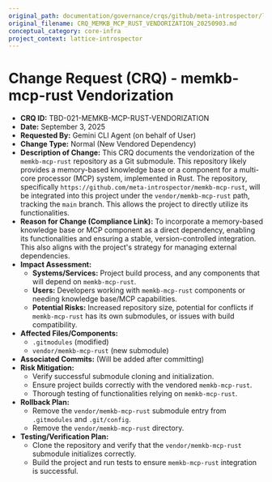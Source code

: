 ```yaml
---
original_path: documentation/governance/crqs/github/meta-introspector/lattice-introspector/docs/crq/CRQ_MEMKB_MCP_RUST_VENDORIZATION_20250903.md
original_filename: CRQ_MEMKB_MCP_RUST_VENDORIZATION_20250903.md
conceptual_category: core-infra
project_context: lattice-introspector
---
```


# Change Request (CRQ) - memkb-mcp-rust Vendorization

*   **CRQ ID:** TBD-021-MEMKB-MCP-RUST-VENDORIZATION
*   **Date:** September 3, 2025
*   **Requested By:** Gemini CLI Agent (on behalf of User)
*   **Change Type:** Normal (New Vendored Dependency)
*   **Description of Change:**
    This CRQ documents the vendorization of the `memkb-mcp-rust` repository as a Git submodule. This repository likely provides a memory-based knowledge base or a component for a multi-core processor (MCP) system, implemented in Rust. The repository, specifically `https://github.com/meta-introspector/memkb-mcp-rust`, will be integrated into this project under the `vendor/memkb-mcp-rust` path, tracking the `main` branch. This allows the project to directly utilize its functionalities.
*   **Reason for Change (Compliance Link):**
    To incorporate a memory-based knowledge base or MCP component as a direct dependency, enabling its functionalities and ensuring a stable, version-controlled integration. This also aligns with the project's strategy for managing external dependencies.
*   **Impact Assessment:**
    *   **Systems/Services:** Project build process, and any components that will depend on `memkb-mcp-rust`.
    *   **Users:** Developers working with `memkb-mcp-rust` components or needing knowledge base/MCP capabilities.
    *   **Potential Risks:** Increased repository size, potential for conflicts if `memkb-mcp-rust` has its own submodules, or issues with build compatibility.
*   **Affected Files/Components:**
    *   `.gitmodules` (modified)
    *   `vendor/memkb-mcp-rust` (new submodule)
*   **Associated Commits:** (Will be added after committing)
*   **Risk Mitigation:**
    *   Verify successful submodule cloning and initialization.
    *   Ensure project builds correctly with the vendored `memkb-mcp-rust`.
    *   Thorough testing of functionalities relying on `memkb-mcp-rust`.
*   **Rollback Plan:**
    *   Remove the `vendor/memkb-mcp-rust` submodule entry from `.gitmodules` and `.git/config`.
    *   Remove the `vendor/memkb-mcp-rust` directory.
*   **Testing/Verification Plan:**
    *   Clone the repository and verify that the `vendor/memkb-mcp-rust` submodule initializes correctly.
    *   Build the project and run tests to ensure `memkb-mcp-rust` integration is successful.
